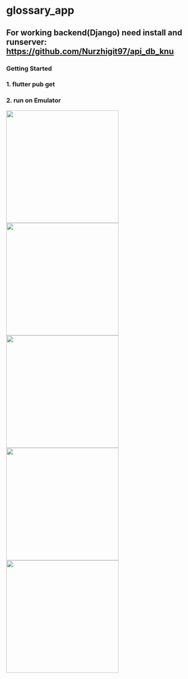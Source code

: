 # glossary_app

## For working backend(Django) need install and runserver: https://github.com/Nurzhigit97/api_db_knu 

### Getting Started 

### 1. flutter pub get
### 2. run on Emulator
<div>
  <img src="https://user-images.githubusercontent.com/106031957/213181408-8959d8c5-daea-4a83-a0d8-acf858a87c6a.png" width="300">
  <img src="https://user-images.githubusercontent.com/106031957/213181468-0464f8c1-354c-4797-8b24-35e6d62dfcc3.png" width="300">
  <img src="https://user-images.githubusercontent.com/106031957/213181510-1fa54350-a9b1-47ea-ae20-cb22522cd49d.png" width="300">
  <img src="https://user-images.githubusercontent.com/106031957/213181577-1245b01e-6456-4f1d-86c2-4db0157e7668.png" width="300">
  <img src="https://user-images.githubusercontent.com/106031957/213181872-6466aaf3-1fa1-4047-a699-42e3d8d057d8.jpg" width="300">
</div>
